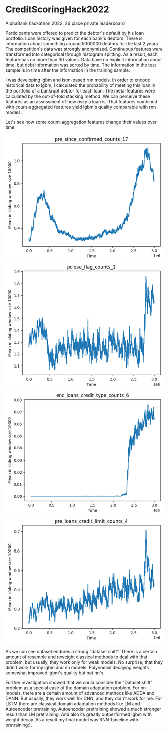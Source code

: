 # CreditScoringHack2022
AlphaBank hackathon 2022. 26 place private leaderboard

Participants were offered to predict the debtor's default by his loan portfolio. Loan history was given for each bank's debtors. There is information about something around 5000000 debtors for the last 2 years. The competition's data was strongly anonymized. Continuous features were transformed into categorical through histogram splitting. As a result, each feature has no more than 30 values. Data have no explicit information about time, but debt information was sorted by time. The information in the test sample is in time after the information in the training sample.

I was developing lgbm and lstm-based rnn models. In order to encode historical data to lgbm, I calculated the probability of meeting this loan in the portfolio of a bankrupt debtor for each loan. The meta-features were calculated by the out-of-fold stacking method. We can perceive these features as an assessment of how risky a loan is. That features combined with count-aggregated features yield lgbm's quality comparable with rnn models.

Let's see how some count-aggregation features change their values over time.

![alt text](https://github.com/dkhar08/CreditScoringHack2022/blob/main/pictures/f1.png?raw=true)
![alt text](https://github.com/dkhar08/CreditScoringHack2022/blob/main/pictures/f3.png?raw=true)
![alt text](https://github.com/dkhar08/CreditScoringHack2022/blob/main/pictures/f4.png?raw=true)
![alt text](https://github.com/dkhar08/CreditScoringHack2022/blob/main/pictures/f5.png?raw=true)


As we can see dataset endures a strong "dataset shift". There is a certain amount of resample and reweight classical methods to deal with that problem, but usually, they work only for weak models. No surprise, that they didn't work for my lgbm and nn models. Polynomial decaying weights somewhat improved lgbm's quality but not nn's.

Further investigation showed that we could consider the "Dataset shift" problem as a special case of the domain adaptation problem. For nn models, there are a certain amount of advanced methods like ADDA and DANN. But usually, they work well for CNN, and they didn't work for me. For LSTM there are classical domain adaptation methods like LM and Autoencoder pretraining. Autoencoder pretraining showed a much stronger result than LM pretraining. And also its greatly outperformed lgbm with weight decay. As a result my final model was RNN-baseline with pretraining:).
